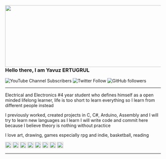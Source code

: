 ### <img src="https://media.giphy.com/media/pIMlKqgdZgvo4/giphy.gif" height="200px" width="1000px">Hello there, I am Yavuz ERTUGRUL
![YouTube Channel Subscribers](https://img.shields.io/youtube/channel/subscribers/UC-P2F9D65eXks4ORF1sFO1Q?logoColor=%23F000CE&style=social) ![Twitter Follow](https://img.shields.io/twitter/follow/yavuz_ertugrull?logoColor=%2322FAAB&style=social) ![GitHub followers](https://img.shields.io/github/followers/yavuzCodiin?logoColor=%23FF4300&style=social) 

---
Electrical and Electronics #4 year student who defines himself as a open minded lifelong learner, life is too short to learn everything so I learn from different people instead

I previously worked, created projects in C, C#, Arduino, Assembly and I will try to learn new languages as I learn I will write code and commit here because I believe theory is nothing without practice

I love art, drawing, games especially rpg and indie, basketball, reading

[<img src="https://img.icons8.com/external-fauzidea-gradient-fauzidea/344/external-website-online-learning-fauzidea-gradient-fauzidea-2.png" height="20" width="20px">](https://yavuzertugrul.com/) 
[<img src="https://img.icons8.com/nolan/344/steam--v1.png" height="20px" width="20px">](https://steamcommunity.com/profiles/76561198094163565/)
[<img src="https://img.icons8.com/nolan/344/twitter-squared.png" height="20px" width="20px">](https://twitter.com/yavuz_ertugrull)
[<img src="https://img.icons8.com/nolan/344/instagram-new.png" height="20px" width="20px">](https://www.instagram.com/yavuz_ertugrull/)
[<img src="https://img.icons8.com/nolan/344/linkedin.png" height="20px" width="20px">](https://www.linkedin.com/in/yavuz-ertu%C4%9Frul123/)
[<img src="https://img.icons8.com/nolan/344/reddit.png" height="20px" width="20px">](https://www.reddit.com/user/TheBigBadA_I)
[<img src="https://img.icons8.com/nolan/344/youtube-squared.png" height="20px" width="20px">](https://www.youtube.com/channel/UC-P2F9D65eXks4ORF1sFO1Q)
[<img src="https://img.icons8.com/nolan/344/headphones.png" height="20px" width="20px">](https://www.youtube.com/watch?v=35UImtLx8N4&list=PLLNrGtVmTmatsOIngvxS3UEHUzgZFgzc_)



---

<!--
**yavuzCodiin/yavuzCodiin** is a ✨ _special_ ✨ repository because its `README.md` (this file) appears on your GitHub profile.

Here are some ideas to get you started:

- 🔭 I’m currently working on ...
- 🌱 I’m currently learning ...
- 👯 I’m looking to collaborate on ...
- 🤔 I’m looking for help with ...
- 💬 Ask me about ...
- 📫 How to reach me: ...
- 😄 Pronouns: ...
- ⚡ Fun fact: ...
-->
